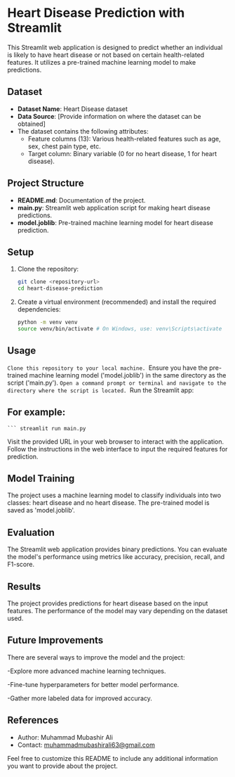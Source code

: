 # Heart Disease Prediction with Streamlit

This Streamlit web application is designed to predict whether an individual is likely to have heart disease or not based on certain health-related features. It utilizes a pre-trained machine learning model to make predictions.

## Dataset

- **Dataset Name**: Heart Disease dataset
- **Data Source**: [Provide information on where the dataset can be obtained]
- The dataset contains the following attributes:
  - Feature columns (13): Various health-related features such as age, sex, chest pain type, etc.
  - Target column: Binary variable (0 for no heart disease, 1 for heart disease).

## Project Structure

- **README.md**: Documentation of the project.
- **main.py**: Streamlit web application script for making heart disease predictions.
- **model.joblib**: Pre-trained machine learning model for heart disease prediction.

## Setup

1. Clone the repository:
   ```bash
   git clone <repository-url>
   cd heart-disease-prediction

2. Create a virtual environment (recommended) and install the required dependencies:
   ```bash
   python -m venv venv
   source venv/bin/activate # On Windows, use: venv\Scripts\activate

## Usage
`Clone this repository to your local machine.
`Ensure you have the pre-trained machine learning model ('model.joblib') in the same directory as the script ('main.py').
`Open a command prompt or terminal and navigate to the directory where the script is located.
`Run the Streamlit app:

 ## For example:
    ``` streamlit run main.py

Visit the provided URL in your web browser to interact with the application. Follow the instructions in the web interface to input the required features for prediction.

## Model Training
The project uses a machine learning model to classify individuals into two classes: heart disease and no heart disease. The pre-trained model is saved as 'model.joblib'.

## Evaluation
The Streamlit web application provides binary predictions. You can evaluate the model's performance using metrics like accuracy, precision, recall, and F1-score.

## Results
The project provides predictions for heart disease based on the input features. The performance of the model may vary depending on the dataset used.

## Future Improvements
There are several ways to improve the model and the project:

-Explore more advanced machine learning techniques.

-Fine-tune hyperparameters for better model performance.

-Gather more labeled data for improved accuracy.

## References

- Author: Muhammad Mubashir Ali
- Contact: muhammadmubashirali63@gmail.com

Feel free to customize this README to include any additional information you want to provide about the project.
